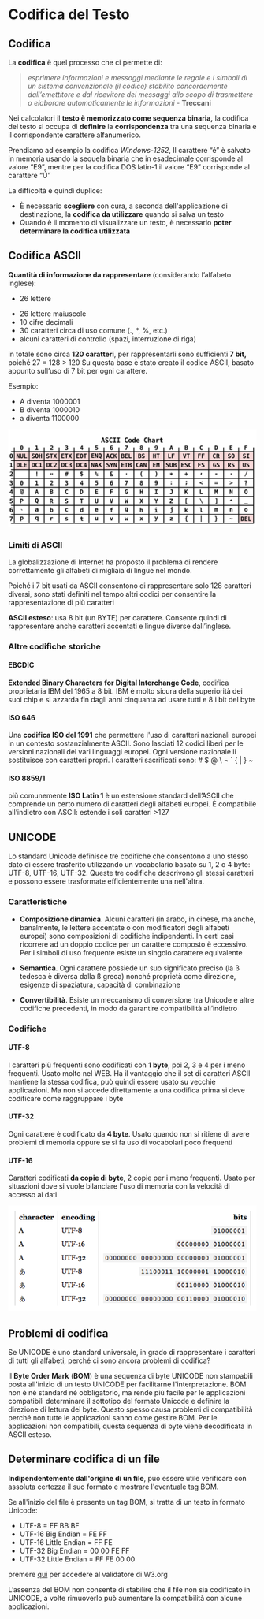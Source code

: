 # Codifica del Testo

## Codifica

La **codifica** è quel processo che ci permette di:

> *esprimere informazioni e messaggi mediante le regole e i simboli di un sistema convenzionale (il codice) stabilito concordemente dall’emettitore e dal ricevitore dei messaggi allo scopo di trasmettere o elaborare automaticamente le informazioni* - **Treccani**

Nei calcolatori il **testo è memorizzato come sequenza binaria,** la codifica del testo si occupa di **definire** la **corrispondenza** tra una sequenza binaria e il corrispondente carattere alfanumerico.

Prendiamo ad esempio la codifica *Windows-1252*, Il carattere “é” è salvato in memoria usando la sequela binaria che in esadecimale corrisponde al valore “E9”, mentre per la codifica DOS latin-1 il valore “E9” corrisponde al carattere “Ú”

La difficoltà è quindi duplice:

- È necessario **scegliere** con cura, a seconda dell'applicazione di destinazione, la **codifica da utilizzare** quando si salva un testo 
- Quando è il momento di visualizzare un testo, è necessario **poter determinare la codifica utilizzata**

## Codifica ASCII 

**Quantità di informazione da rappresentare** (considerando l’alfabeto inglese): 

- 26 lettere

+ 26 lettere maiuscole
+ 10 cifre decimali
+ 30 caratteri circa di uso comune (., *, %, etc.) 
+ alcuni caratteri di controllo (spazi, interruzione di riga) 

in totale sono circa **120 caratteri**, per rappresentarli sono sufficienti **7 bit,** poiché 27 = 128 > 120 
Su questa base è stato creato il codice ASCII, basato appunto sull’uso di 7 bit per ogni carattere.

Esempio:

- A diventa 1000001
- B diventa 1000010 
- a diventa 1100000

![ASCII Code Chart](img/1920px-ASCII_Code_Chart.png)

### Limiti di ASCII 

La globalizzazione di Internet ha proposto il problema di rendere correttamente gli alfabeti di migliaia di lingue nel mondo.

Poiché i 7 bit usati da ASCII consentono di rappresentare solo 128 caratteri diversi, sono stati definiti nel tempo altri codici per consentire la rappresentazione di più caratteri

**ASCII esteso**: usa 8 bit (un BYTE) per carattere. Consente quindi di rappresentare anche caratteri accentati e lingue diverse dall’inglese.

### Altre codifiche storiche 

#### EBCDIC

**Extended Binary Characters for Digital Interchange Code**, codifica proprietaria IBM del 1965 a 8 bit. IBM è molto sicura della superiorità dei suoi chip e si azzarda fin dagli anni cinquanta ad usare tutti e 8 i bit del byte

#### ISO 646

Una **codifica ISO del 1991** che permettere l'uso di caratteri nazionali europei in un contesto sostanzialmente ASCII. Sono lasciati 12 codici liberi per le versioni nazionali dei vari linguaggi europei. Ogni versione nazionale li sostituisce con caratteri propri. I caratteri sacrificati sono: # $ @ \ ¬ ` { | } ~

#### ISO 8859/1

più comunemente **ISO Latin 1** è un estensione standard dell’ASCII che comprende un certo numero di caratteri degli alfabeti europei. È compatibile all’indietro con ASCII: estende i soli caratteri >127

## UNICODE

Lo standard Unicode definisce tre codifiche che consentono a uno stesso dato di essere trasferito utilizzando un vocabolario basato su 1, 2 o 4 byte: UTF-8, UTF-16, UTF-32. Queste tre codifiche descrivono gli stessi caratteri e possono essere trasformate efficientemente una nell'altra.

### Caratteristiche

- **Composizione dinamica**. Alcuni caratteri (in arabo, in cinese, ma anche, banalmente, le lettere accentate o con modificatori degli alfabeti europei) sono composizioni di codifiche indipendenti. In certi casi ricorrere ad un doppio codice per un carattere composto è eccessivo. Per i simboli di uso frequente esiste un singolo carattere equivalente

- **Semantica**. Ogni carattere possiede un suo significato preciso (la ß tedesca è diversa dalla ß greca) nonché proprietà come direzione, esigenze di spaziatura, capacità di combinazione

- **Convertibilità**. Esiste un meccanismo di conversione tra Unicode e altre codifiche precedenti, in modo da garantire compatibilità all’indietro

### Codifiche

#### UTF-8

I caratteri più frequenti sono codificati con **1 byte**, poi 2, 3 e 4 per i meno frequenti. Usato molto nel WEB. Ha il vantaggio che il set di caratteri ASCII mantiene la stessa codifica, può quindi essere usato su vecchie applicazioni. Ma non si accede direttamente a una codifica prima si deve codificare come raggruppare i byte

#### UTF-32

Ogni carattere è codificato da **4 byte**. Usato quando non si ritiene di avere problemi di memoria oppure se si fa uso di vocabolari poco frequenti

#### UTF-16

Caratteri codificati **da copie di byte**, 2 copie per i meno frequenti. Usato per situazioni dove si vuole bilanciare l'uso di memoria con la velocità di accesso ai dati

![UTF](img/UTF.png)



## Problemi di codifica

Se UNICODE è uno standard universale, in grado di rappresentare i caratteri di tutti gli alfabeti, perché ci sono ancora problemi di codifica?

Il **Byte Order Mark** (**BOM**) è una sequenza di byte UNICODE non stampabili posta all'inizio di un testo UNICODE per facilitarne l'interpretazione. BOM non è né standard né obbligatorio, ma rende più facile per le applicazioni compatibili determinare il sottotipo del formato Unicode e definire la direzione di lettura dei byte. Questo spesso causa problemi di compatibilità perché non tutte le applicazioni sanno come gestire BOM. Per le applicazioni non compatibili, questa sequenza di byte viene decodificata in ASCII esteso.

## Determinare codifica di un file

**Indipendentemente dall'origine di un file**, può essere utile verificare con assoluta certezza il suo formato e mostrare l'eventuale tag BOM.

Se all'inizio del file è presente un tag BOM, si tratta di un testo in formato Unicode:

- UTF-8 = EF BB BF 
- UTF-16 Big Endian = FE FF 
- UTF-16 Little Endian = FF FE 
- UTF-32 Big Endian = 00 00 FE FF  
- UTF-32 Little Endian = FF FE 00 00

premere [qui](https://validator.w3.org/i18n-checker/) per accedere al validatore di W3.org

L’assenza del BOM non consente di stabilire che il file non sia codificato in UNICODE, a volte rimuoverlo può aumentare la compatibilità con alcune applicazioni.


